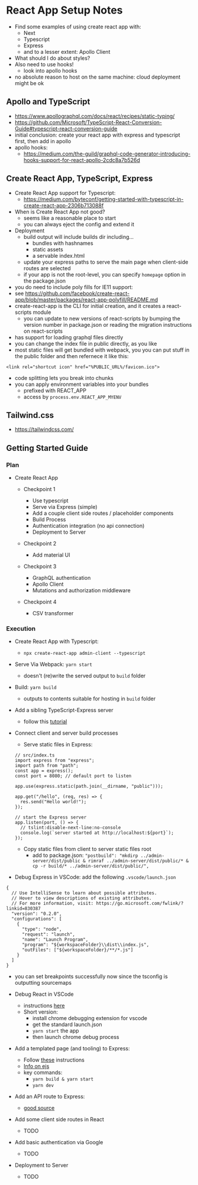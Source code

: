 React App Setup Notes
============

- Find some examples of using create react app with:
  - Next
  - Typescript  
  - Express
  - and to a lesser extent: Apollo Client
- What should I do about styles?
- Also need to use hooks!
  - look into apollo hooks
- no absolute reason to host on the same machine: cloud deployment might be ok

## Apollo and TypeScript
- https://www.apollographql.com/docs/react/recipes/static-typing/
- https://github.com/Microsoft/TypeScript-React-Conversion-Guide#typescript-react-conversion-guide
- initial conclusion: create your react app with express and typescript first, then add in apollo
- apollo hooks:
  - https://medium.com/the-guild/graphql-code-generator-introducing-hooks-support-for-react-apollo-2cdc8a7b526d

## Create React App, TypeScript, Express
- Create React App support for Typescript:
  - https://medium.com/byteconf/getting-started-with-typescript-in-create-react-app-2306b713088f
- When is Create React App not good?
  - seems like a reasonable place to start
  - you can always eject the config and extend it
- Deployment
  - build output will include builds dir including...
    - bundles with hashnames 
    - static assets 
    - a servable index.html
  - update your express paths to serve the main page when client-side routes are selected
  - if your app is not the root-level, you can specify `homepage` option in the package.json
 - you do need to include poly fills for IE11 support:
  - see https://github.com/facebook/create-react-app/blob/master/packages/react-app-polyfill/README.md
- create-react-app is the CLI for initial creation, and it creates a react-scripts module
  - you can update to new versions of react-scripts by bumping the version number in package.json or reading the migration instructions on react-scripts
- has support for loading graphql files directly
- you can change the index file in public directly, as you like
- most static files will get bundled with webpack, you you can put stuff in the  public folder and then refernece it like this:

```(html)
<link rel="shortcut icon" href="%PUBLIC_URL%/favicon.ico">
```

- code splitting lets you break into chunks
- you can apply environment variables into your bundles
  - prefixed with REACT_APP
  - access by `process.env.REACT_APP_MYENV`

## Tailwind.css
- https://tailwindcss.com/

## Getting Started Guide

### Plan
- Create React App
  - Checkpoint 1
    - Use typescript
    - Serve via Express (simple)  
    - Add a couple client side routes / placeholder components
    - Build Process
    - Authentication integration (no api connection)
    - Deployment to Server
  
  - Checkpoint 2
    - Add material UI

  - Checkpoint 3
    - GraphQL authentication
    - Apollo Client
    - Mutations and authorization middleware

  - Checkpoint 4
    - CSV transformer

### Execution
- Create React App with Typescript:
  - `npx create-react-app admin-client --typescript`
- Serve Via Webpack: `yarn start`
  - doesn't (re)write the served output to `build` folder
- Build: `yarn build`
  - outputs to contents suitable for hosting in `build` folder
- Add a sibling TypeScript-Express server
  - follow this [tutorial](https://developer.okta.com/blog/2018/11/15/node-express-typescript#hello-world)
- Connect client and server build processes
  - Serve static files in Express:

  ```(typescript)
  // src/index.ts
  import express from "express";
  import path from "path";
  const app = express();
  const port = 8080; // default port to listen

  app.use(express.static(path.join(__dirname, "public")));
  
  app.get("/hello", (req, res) => {
    res.send("Hello world!");
  });

  // start the Express server
  app.listen(port, () => {
    // tslint:disable-next-line:no-console
    console.log(`server started at http://localhost:${port}`);
  });

  ```
  
  - Copy static files from client to server static files root
    - add to package.json: `"postbuild": "mkdirp ../admin-server/dist/public & rimraf ../admin-server/dist/public/* & cp -r build/* ../admin-server/dist/public/",`

- Debug Express in VSCode: add the following `.vscode/launch.json`

```(json)
{
  // Use IntelliSense to learn about possible attributes.
  // Hover to view descriptions of existing attributes.
  // For more information, visit: https://go.microsoft.com/fwlink/?linkid=830387
  "version": "0.2.0",
  "configurations": [
    {
      "type": "node",
      "request": "launch",
      "name": "Launch Program",
      "program": "${workspaceFolder}\\dist\\index.js",
      "outFiles": ["${workspaceFolder}/**/*.js"]
    }
  ]
}
```

  - you can set breakpoints successfully now since the tsconfig is outputting sourcemaps
  
- Debug React in VSCode
  - instructions [here](https://facebook.github.io/create-react-app/docs/setting-up-your-editor#visual-studio-code)
  - Short version:
    - install chrome debugging extension for vscode
    - get the standard launch.json
    - `yarn start` the app
    - then launch chrome debug process      

- Add a templated page (and tooling) to Express:
  - Follow [these](https://developer.okta.com/blog/2018/11/15/node-express-typescript#build-a-better-user-interface-with-materialize-and-ejs) instructions
  - [Info on ejs](https://ionicabizau.github.io/ejs-playground/)
  - key commands:
    - `yarn build & yarn start`
    - `yarn dev`

- Add an API route to Express:  
  - [good source](https://codebrains.io/setting-up-express-with-typescript/)
  
- Add some client side routes in React
  - TODO
- Add basic authentication via Google
  - TODO
- Deployment to Server
  - TODO





  
  

